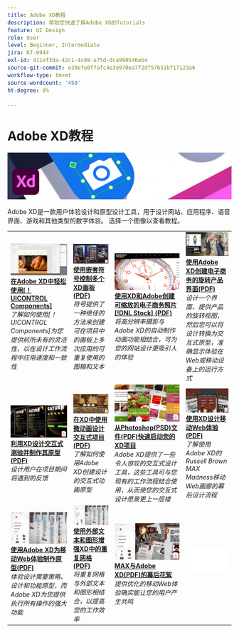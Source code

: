 ```yaml
---
title: Adobe XD教程
description: 帮助您快速了解Adobe XD的Tutorials
feature: UI Design
role: User
level: Beginner, Intermediate
jira: KT-6944
exl-id: 411ef3da-42c1-4c98-a75d-dca990546eb4
source-git-commit: e39efe0f7afc4e3e970ea7f2df57b51bf17123a6
workflow-type: tm+mt
source-wordcount: '459'
ht-degree: 0%

---
```


# Adobe XD教程

![Creative Cloud主页横幅](../assets/XD.jpg)

Adobe XD是一款用户体验设计和原型设计工具，用于设计网站、应用程序、语音界面、游戏和其他类型的数字体验。 选择一个图像以查看教程。

<table>
<tr>
 <td>
   <a href="components.md">
      <img alt="轻松使用Adobe XD中的组件" src="assets/Componentsxd.jpg" />
   </a>
    <div>
   <a href="components.md"><strong>在Adobe XD中轻松使用[！UICONTROL Components]</strong></a>
    </div>
    <em>了解如何使用[！UICONTROL Components]为您提供前所未有的灵活性，以在设计工作流程中应用速度和一致性</em>
    <br>
  </td>
  <td>
   <a href="assets/ControlMultipleXDArtboardswithNestedSymbols.pdf" target="_blank">
      <img alt="使用嵌套符号控制多个XD画板" src="assets/ControlMultipleXDArtboardswithNestedSymbols.jpg" />
   </a>
    <div>
   <a href="assets/ControlMultipleXDArtboardswithNestedSymbols.pdf" target="_blank"><strong>使用嵌套符号控制多个XD画板(PDF)</strong></a>
    </div>
    <em>符号提供了一种绝佳的方法来创建可在项目中的画板上多次应用的可重复使用的图稿和文本</em>
    <br>
  </td>
  <td>
   <a href="assets/CreateaZoomableeCommercePhotowithXDandAdobeStock.pdf" target="_blank">
      <img alt="使用XD和Adobe创建可缩放的电子商务照片 [!DNL Stock]" src="assets/CreateaZoomableeCommercePhotowithXDandAdobeStock.jpg" />
   </a>
    <div>
   <a href="assets/CreateaZoomableeCommercePhotowithXDandAdobeStock.pdf" target="_blank"><strong>使用XD和Adobe创建可缩放的电子商务照片 [!DNL Stock] (PDF)</strong></a>
    </div>
    <em>将高分辨率摄影与Adobe XD的自动制作动画功能相结合，可为您的网站设计更吸引人的体验</em>
    <br>
  </td>
  <td>
   <a href="assets/CreatingaRotatingProductInterfaceforECommercewithAdobeXD.pdf" target="_blank">
      <img alt="使用Adobe XD创建电子商务的旋转产品界面" src="assets/CreatingaRotatingProductInterfaceforECommercewithAdobeXD.jpg" />
   </a>
    <div>
   <a href="assets/CreatingaRotatingProductInterfaceforECommercewithAdobeXD.pdf" target="_blank"><strong>使用Adobe XD创建电子商务的旋转产品界面(PDF)</strong></a>
    </div>
    <em>设计一个界面，提供产品的旋转视图，然后您可以将设计转换为交互式原型，准确显示体验在Web或移动设备上的运行方式</em>
    <br>
  </td>
</tr>
<tr>
  <td>
   <a href="assets/DesignandPrototypeanInteractiveQuizwithXD.pdf" target="_blank">
      <img alt="使用XD设计和制作交互式测验原型" src="assets/DesignandPrototypeanInteractiveQuizwithXD.jpg" />
   </a>
    <div>
   <a href="assets/DesignandPrototypeanInteractiveQuizwithXD.pdf" target="_blank"><strong>利用XD设计交互式测验并制作其原型(PDF)</strong></a>
    </div>
    <em>设计用户在项目期间将遇到的反馈</em>
    <br>
  </td>
  <td>
   <a href="assets/DesignInteractiveProjectswithMicroAnimationsinXD.pdf" target="_blank">
      <img alt="在XD中使用微动画设计交互式项目" src="assets/DesignInteractiveProjectswithMicroAnimationsinXD.jpg" />
   </a>
    <div>
   <a href="assets/DesignInteractiveProjectswithMicroAnimationsinXD.pdf" target="_blank"><strong>在XD中使用微动画设计交互式项目(PDF)</strong></a>
    </div>
    <em>了解如何使用Adobe XD创建设计的交互式动画原型</em>
    <br>
  </td>
  <td>
   <a href="assets/JumpstartyourXDProjectfromaPhotoshopFile.pdf" target="_blank">
      <img alt="从Photoshop(PSD)文件快速启动您的XD项目" src="assets/JumpstartyourXDProjectfromaPhotoshopFile.jpg" />
   </a>
    <div>
   <a href="assets/JumpstartyourXDProjectfromaPhotoshopFile.pdf" target="_blank"><strong>从Photoshop(PSD)文件(PDF)快速启动您的XD项目</strong></a>
    </div>
    <em>Adobe XD提供了一些令人惊叹的交互式设计工具，这些工具可与您现有的工作流程结合使用，从而使您的交互式设计愿景更上一层楼</em>
    <br>
  </td>
  <td>
   <a href="assets/MobileWebExperienceswithXD.pdf" target="_blank">
      <img alt="使用XD设计移动Web体验" src="assets/MobileWebExperienceswithXD.jpg" />
   </a>
    <div>
   <a href="assets/MobileWebExperienceswithXD.pdf" target="_blank"><strong>使用XD设计移动Web体验(PDF)</strong></a>
    </div>
    <em>了解使用Adobe XD的Russell Brown MAX Madness移动Web画廊的幕后设计流程</em>
    <br>
  </td>
</tr>
<tr>
  <td>
   <a href="assets/PrototypeaMobileWebExperiencewithAdobeXD.pdf" target="_blank">
      <img alt="使用Adobe XD为移动Web体验制作原型" src="assets/PrototypeaMobileWebExperiencewithAdobeXD.jpg" />
   </a>
    <div>
   <a href="assets/PrototypeaMobileWebExperiencewithAdobeXD.pdf" target="_blank"><strong>使用Adobe XD为移动Web体验制作原型(PDF)</strong></a>
    </div>
    <em>体验设计需要策略、设计和功能原型，而Adobe XD为您提供执行所有操作的强大功能</em>
    <br>
  </td>
  <td>
   <a href="assets/PrototypeaMobileWebExperiencewithAdobeXD.pdf" target="_blank">
      <img alt="使用外部文本和图形增强XD中的重复网格" src="assets/PrototypeaMobileWebExperiencewithAdobeXD.jpg" />
   </a>
    <div>
   <a href="assets/PrototypeaMobileWebExperiencewithAdobeXD.pdf" target="_blank"><strong>使用外部文本和图形增强XD中的重复网格(PDF)</strong></a>
    </div>
    <em>将重复网格与外部文本和图形相结合，以提高您的工作效率</em>
    <br>
  </td>
  <td>
   <a href="assets/BehindtheScenesofMAXMadnesswithAdobeXD.pdf" target="_blank">
      <img alt="MAX与Adobe XD的疯狂背后" src="assets/BehindtheScenesofMAXMadnesswithAdobeXD.jpg" />
   </a>
    <div>
   <a href="assets/BehindtheScenesofMAXMadnesswithAdobeXD.pdf" target="_blank"><strong>MAX与Adobe XD(PDF)的幕后花絮</strong></a>
    </div>
    <em>提供优化的移动Web体验确实能让您的用户产生共鸣</em>
    <br>
  </td>
  <td>
    <img alt="间隔物" src="../assets/Whitespacer.png" />
    <div>
    <br>
  </td>
</tr>
</table>
